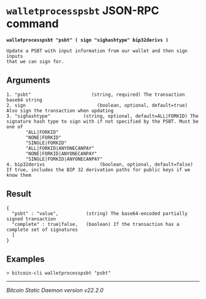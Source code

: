 `walletprocesspsbt` JSON-RPC command
====================================

**`walletprocesspsbt "psbt" ( sign "sighashtype" bip32derivs )`**

```
Update a PSBT with input information from our wallet and then sign inputs
that we can sign for.
```

Arguments
---------

```
1. "psbt"                      (string, required) The transaction base64 string
2. sign                          (boolean, optional, default=true) Also sign the transaction when updating
3. "sighashtype"            (string, optional, default=ALL|FORKID) The signature hash type to sign with if not specified by the PSBT. Must be one of
       "ALL|FORKID"
       "NONE|FORKID"
       "SINGLE|FORKID"
       "ALL|FORKID|ANYONECANPAY"
       "NONE|FORKID|ANYONECANPAY"
       "SINGLE|FORKID|ANYONECANPAY"
4. bip32derivs                    (boolean, optional, default=false) If true, includes the BIP 32 derivation paths for public keys if we know them
```

Result
------

```
{
  "psbt" : "value",          (string) The base64-encoded partially signed transaction
  "complete" : true|false,   (boolean) If the transaction has a complete set of signatures
  ]
}
```

Examples
--------

```
> bitcoin-cli walletprocesspsbt "psbt"
```

***

*Bitcoin Static Daemon version v22.2.0*
